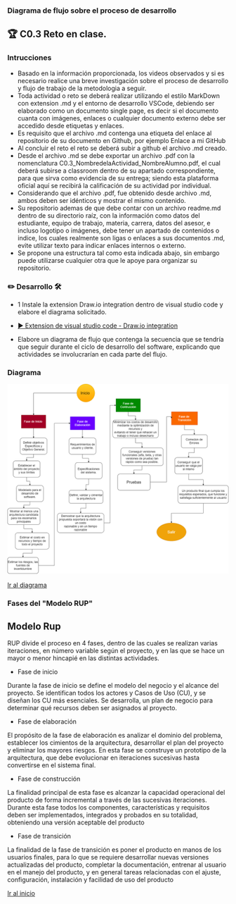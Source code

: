 ### Diagrama de flujo sobre el proceso de desarrollo


##  🏆 C0.3  Reto en clase.

### Intrucciones

- Basado en la información proporcionada, los videos observados y si es necesario realice una breve investigación sobre el proceso de desarrollo y flujo de trabajo de la metodologia a seguir.
- Toda actividad o reto se deberá realizar utilizando el estilo MarkDown con extension .md y el entorno de desarrollo VSCode, debiendo ser elaborado como un documento single page, es decir si el documento cuanta con imágenes, enlaces o cualquier documento externo debe ser accedido desde etiquetas y enlaces.
- Es requisito que el archivo .md contenga una etiqueta del enlace al repositorio de su documento en Github, por ejemplo Enlace a mi GitHub
- Al concluir el reto el reto se deberá subir a github el archivo .md creado.
- Desde el archivo .md se debe exportar un archivo .pdf con la nomenclatura C0.3_NombredelaActividad_NombreAlumno.pdf, el cual deberá subirse a classroom dentro de su apartado correspondiente, para que sirva como evidencia de su entrega; siendo esta plataforma oficial aquí se recibirá la calificación de su actividad por individual.
- Considerando que el archivo .pdf, fue obtenido desde archivo .md, ambos deben ser idénticos y mostrar el mismo contenido.
- Su repositorio ademas de que debe contar con un archivo readme.md dentro de su directorio raíz, con la información como datos del estudiante, equipo de trabajo, materia, carrera, datos del asesor, e incluso logotipo o imágenes, debe tener un apartado de contenidos o indice, los cuales realmente son ligas o enlaces a sus documentos .md, evite utilizar texto para indicar enlaces internos o externo.
- Se propone una estructura tal como esta indicada abajo, sin embargo puede utilizarse cualquier otra que le apoye para organizar su repositorio.

### ✏️ Desarrollo 🛠


* 1 Instale la extension Draw.io integration dentro de visual studio code y elabore el diagrama solicitado.

*  [▶️ Extension de visual studio code - Draw.io integration](http://https://www.youtube.com/watch?v=Y47ZlxoDWNI "▶️ Extension de visual studio code - Draw.io integration")

* Elabore un diagrama de flujo que contenga la secuencia que se tendría que seguir durante el ciclo de desarrollo del software, explicando que actividades se involucrarían en cada parte del flujo.

### Diagrama 

![](https://github.com/acostasaul98/Analisis-Avanzado-de-Software/blob/main/Imagenes/C0.3DiagramadeflujodeProceso_AcostaNoriegaSaulEduardo.drawio.png)



[Ir al diagrama](https://github.com/acostasaul98/Analisis-Avanzado-de-Software/blob/main/Imagenes/C0.3DiagramadeflujodeProceso_AcostaNoriegaSaulEduardo.drawio.png "Ir al diagrama")




### Fases del "Modelo RUP" 

## Modelo Rup
RUP divide el proceso en 4 fases, dentro de las cuales se realizan varias iteraciones, en número variable según el proyecto, y en las que se hace un mayor o menor hincapié en las distintas actividades.

* Fase de inicio

Durante la fase de inicio se define el modelo del negocio y el alcance del proyecto.
Se identifican todos los actores y Casos de Uso (CU), y se diseñan los CU más
esenciales. Se desarrolla, un plan de negocio para determinar qué recursos deben
ser asignados al proyecto. 


* Fase de elaboración
 
El propósito de la fase de elaboración es analizar el dominio del problema,
establecer los cimientos de la arquitectura, desarrollar el plan del proyecto y eliminar
los mayores riesgos. En esta fase se construye un prototipo de la arquitectura, que debe evolucionar en
iteraciones sucesivas hasta convertirse en el sistema final. 

* Fase de construcción 

La finalidad principal de esta fase es alcanzar la capacidad operacional del producto
de forma incremental a través de las sucesivas iteraciones. Durante esta fase todos
los componentes, características y requisitos deben ser implementados, integrados y
probados en su totalidad, obteniendo una versión aceptable del producto

* Fase de transición

La finalidad de la fase de transición es poner el producto en manos de los usuarios
finales, para lo que se requiere desarrollar nuevas versiones actualizadas del
producto, completar la documentación, entrenar al usuario en el manejo del
producto, y en general tareas relacionadas con el ajuste, configuración, instalación y
facilidad de uso del producto


[Ir al inicio](https://github.com/acostasaul98/Analisis-Avanzado-de-Software "Ir al inicio")
